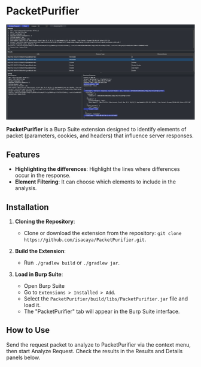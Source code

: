 # PacketPurifier

![PacketPurifier](./PacketPurifier.png)

**PacketPurifier** is a Burp Suite extension designed to identify elements of packet (parameters, cookies, and headers) that influence server responses.

## Features

- **Highlighting the differences**: Highlight the lines where differences occur in the response.
- **Element Filtering**: It can choose which elements to include in the analysis.

## Installation

1. **Cloning the Repository**:
   - Clone or download the extension from the repository: `git clone https://github.com/isacaya/PacketPurifier.git`.

2. **Build the Extension**:
   - Run `./gradlew build` or `./gradlew jar`.

3. **Load in Burp Suite**:
   - Open Burp Suite
   - Go to `Extensions > Installed > Add`.
   - Select the `PacketPurifier/build/libs/PacketPurifier.jar` file and load it.
   - The "PacketPurifier" tab will appear in the Burp Suite interface.

## How to Use

Send the request packet to analyze to PacketPurifier via the context menu, then start Analyze Request. Check the results in the Results and Details panels below.